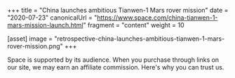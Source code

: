 +++
title = "China launches ambitious Tianwen-1 Mars rover mission"
date = "2020-07-23"
canonicalUrl = "https://www.space.com/china-tianwen-1-mars-mission-launch.html"
fragment = "content"
weight = 10

[asset]
    image = "retrospective-china-launches-ambitious-tianwen-1-mars-rover-mission.png"
+++

Space is supported by its audience. When you purchase through links on our 
site, we may earn an affiliate commission. Here's why you can trust us.
